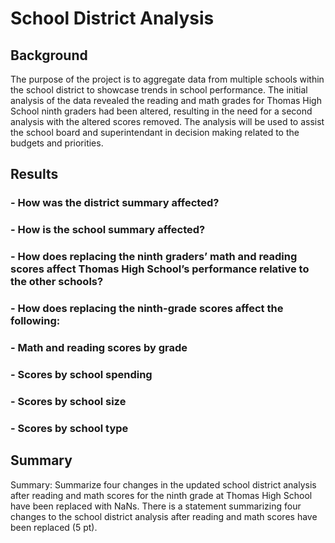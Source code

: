 # School District Analysis

## Background
The purpose of the project is to aggregate data from multiple schools within the school district to showcase trends in school performance. The initial analysis of the data revealed the reading and math grades for Thomas High School ninth graders had been altered, resulting in the need for a second analysis with the altered scores removed. The analysis will be used to assist the school board and superintendant in decision making related to the budgets and priorities.

## Results
### - How was the district summary affected?

### - How is the school summary affected?
### - How does replacing the ninth graders’ math and reading scores affect Thomas High School’s performance relative to the other schools?
### - How does replacing the ninth-grade scores affect the following:
### - Math and reading scores by grade
### - Scores by school spending
### - Scores by school size
### - Scores by school type

## Summary
Summary: Summarize four changes in the updated school district analysis after reading and math scores for the ninth grade at Thomas High School have been replaced with NaNs.
There is a statement summarizing four changes to the school district analysis after reading and math scores have been replaced (5 pt).
